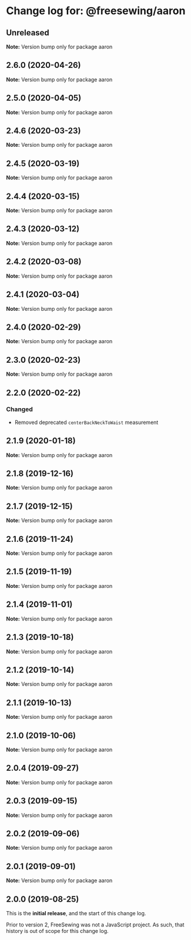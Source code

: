 # Change log for: @freesewing/aaron

## Unreleased

**Note:** Version bump only for package aaron

## 2.6.0 (2020-04-26)

**Note:** Version bump only for package aaron

## 2.5.0 (2020-04-05)

**Note:** Version bump only for package aaron

## 2.4.6 (2020-03-23)

**Note:** Version bump only for package aaron

## 2.4.5 (2020-03-19)

**Note:** Version bump only for package aaron

## 2.4.4 (2020-03-15)

**Note:** Version bump only for package aaron

## 2.4.3 (2020-03-12)

**Note:** Version bump only for package aaron

## 2.4.2 (2020-03-08)

**Note:** Version bump only for package aaron

## 2.4.1 (2020-03-04)

**Note:** Version bump only for package aaron

## 2.4.0 (2020-02-29)

**Note:** Version bump only for package aaron

## 2.3.0 (2020-02-23)

**Note:** Version bump only for package aaron

## 2.2.0 (2020-02-22)

### Changed

- Removed deprecated `centerBackNeckToWaist` measurement

## 2.1.9 (2020-01-18)

**Note:** Version bump only for package aaron

## 2.1.8 (2019-12-16)

**Note:** Version bump only for package aaron

## 2.1.7 (2019-12-15)

**Note:** Version bump only for package aaron

## 2.1.6 (2019-11-24)

**Note:** Version bump only for package aaron

## 2.1.5 (2019-11-19)

**Note:** Version bump only for package aaron

## 2.1.4 (2019-11-01)

**Note:** Version bump only for package aaron

## 2.1.3 (2019-10-18)

**Note:** Version bump only for package aaron

## 2.1.2 (2019-10-14)

**Note:** Version bump only for package aaron

## 2.1.1 (2019-10-13)

**Note:** Version bump only for package aaron

## 2.1.0 (2019-10-06)

**Note:** Version bump only for package aaron

## 2.0.4 (2019-09-27)

**Note:** Version bump only for package aaron

## 2.0.3 (2019-09-15)

**Note:** Version bump only for package aaron

## 2.0.2 (2019-09-06)

**Note:** Version bump only for package aaron

## 2.0.1 (2019-09-01)

**Note:** Version bump only for package aaron

## 2.0.0 (2019-08-25)

This is the **initial release**, and the start of this change log.

Prior to version 2, FreeSewing was not a JavaScript project.
As such, that history is out of scope for this change log.
